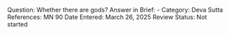 Question: Whether there are gods?
Answer in Brief: -
 Category: Deva
Sutta References: MN 90
Date Entered: March 26, 2025
Review Status: Not started